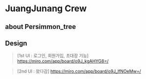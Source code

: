 # JuangJunang Crew

## about Persimmon_tree



## Design
>[1st UI : 로그인, 회원가입, 초대장 기능]
https://miro.com/app/board/o9J_kgAHYG8=/

>[2nd UI : 왔다감]
https://miro.com/app/board/o9J_lfNOeMw=/
